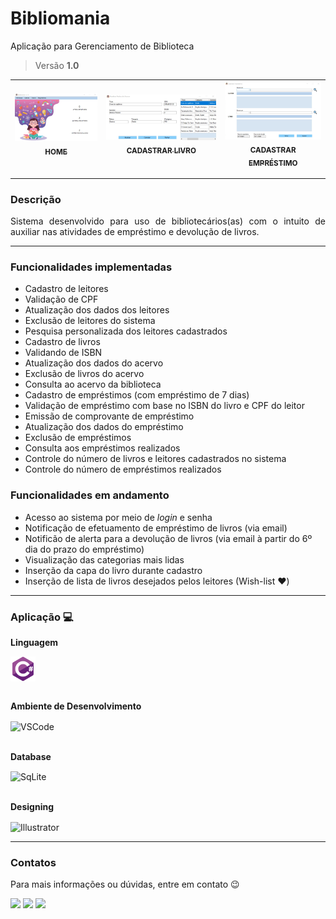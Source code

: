 # Bibliomania
Aplicação para Gerenciamento de Biblioteca
> Versão **1.0** 

| [<img src="src/HOME.png" width="360px;"/><br /><sub>HOME</sub>](HOME.png)<br /> |  [<img src="src/Atualizar_DADOS_ACERVO.png" width="420px;"/><br /><sub>CADASTRAR LIVRO</sub>](Atualizar_DADOS_ACERVO.png)<br /> | [<img src="src/Cadastrar_EMPRESTIMO.png" width="330px;"/><br /><sub>CADASTRAR EMPRÉSTIMO</sub>](Cadastrar_EMPRESTIMO.png)<br /> |
| :---: | :---: | :---: |

---
### Descrição

<div align="justify"> 
  
Sistema desenvolvido para uso de bibliotecários(as) com o intuito de auxiliar nas atividades de empréstimo e devolução de livros.

</div>

---
### Funcionalidades implementadas

+ Cadastro de leitores
+ Validação de CPF
+ Atualização dos dados dos leitores
+ Exclusão de leitores do sistema 
+ Pesquisa personalizada dos leitores cadastrados 
+ Cadastro de livros
+ Validando de ISBN
+ Atualização dos dados do acervo
+ Exclusão de livros do acervo 
+ Consulta ao acervo da biblioteca 
+ Cadastro de empréstimos (com empréstimo de 7 dias)
+ Validação de empréstimo com base no ISBN do livro e CPF do leitor
+ Emissão de comprovante de empréstimo
+ Atualização dos dados do empréstimo
+ Exclusão de empréstimos 
+ Consulta aos empréstimos realizados
+ Controle do número de livros e leitores cadastrados no sistema
+ Controle do número de empréstimos realizados

### Funcionalidades em andamento

+ Acesso ao sistema por meio de *login* e senha
+ Notificação de efetuamento de empréstimo de livros (via email)
+ Notificão de alerta para a devolução de livros (via email à partir do 6º dia do prazo do empréstimo)
+ Visualização das categorias mais lidas 
+ Inserção da capa do livro durante cadastro
+ Inserção de lista de livros desejados pelos leitores (Wish-list ❤️)

---

### Aplicação 💻

**Linguagem** 
<div style="display: inline_block">
  <img align="center" alt="Csharp" height="40" width="40" src="https://raw.githubusercontent.com/devicons/devicon/master/icons/csharp/csharp-original.svg">
</div>
</br>

**Ambiente de Desenvolvimento** 
<div style="display: inline_block">
  <img align="center" alt="VSCode" height="40" width="40" src="https://img.icons8.com/color/48/000000/visual-studio-2019.png">
</div>

</br>

**Database**
<div style="display: inline_block">
  <img align="center" alt="SqLite" height="40" width="70" src="https://www.sqlite.org/images/sqlite370_banner.gif">
</div>

</br>

**Designing**

<div style="display: inline_block">
  <img align="center" alt="Illustrator" height="40" width="40" src="https://cdn.freelogovectors.net/wp-content/uploads/2020/07/adobe-illustrator-logo.png">
</div>

---

### Contatos

Para mais informações ou dúvidas, entre em contato 😉

<div> 
  <a href="https://github.com/arianacabral" target="_blank"><img src="https://img.shields.io/badge/GitHub-100000?style=for-the-badge&logo=github&logoColor=skyblue" target="_blank"></a>
  <a href = "mailto:arianacabral57@ufu.br"><img src="https://img.shields.io/badge/-UFU-%23337?style=for-the-badge&logo=gmail&logoColor=white" target="_blank"></a>
  <a href="https://discord.gg/RTXE2NMVSA" target="_blank"><img src="https://img.shields.io/badge/Discord-7289DA?style=for-the-badge&logo=discord&logoColor=white" target="_blank"></a> 
</div>

</br>
